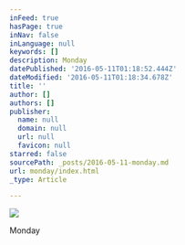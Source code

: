 ```yaml
---
inFeed: true
hasPage: true
inNav: false
inLanguage: null
keywords: []
description: Monday
datePublished: '2016-05-11T01:18:52.444Z'
dateModified: '2016-05-11T01:18:34.678Z'
title: ''
author: []
authors: []
publisher:
  name: null
  domain: null
  url: null
  favicon: null
starred: false
sourcePath: _posts/2016-05-11-monday.md
url: monday/index.html
_type: Article

---
```

![](https://the-grid-user-content.s3-us-west-2.amazonaws.com/228f9b1f-323a-44b9-988f-414c517c6a55.jpg)

Monday